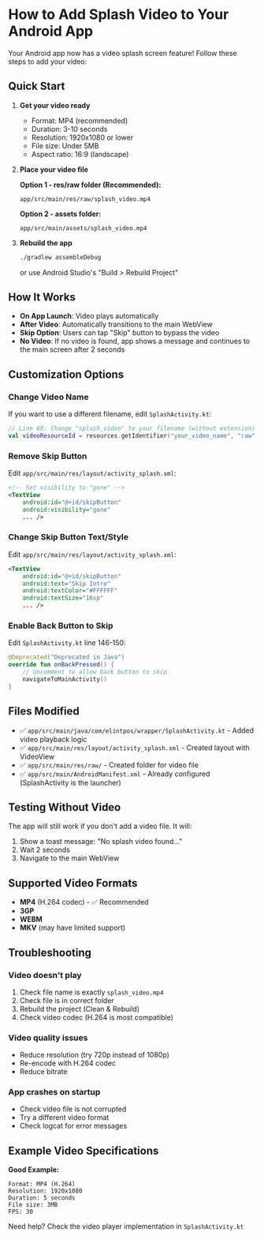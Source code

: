 # How to Add Splash Video to Your Android App

Your Android app now has a video splash screen feature! Follow these steps to add your video:

## Quick Start

1. **Get your video ready**
   - Format: MP4 (recommended)
   - Duration: 3-10 seconds
   - Resolution: 1920x1080 or lower
   - File size: Under 5MB
   - Aspect ratio: 16:9 (landscape)

2. **Place your video file**
   
   **Option 1 - res/raw folder (Recommended):**
   ```
   app/src/main/res/raw/splash_video.mp4
   ```
   
   **Option 2 - assets folder:**
   ```
   app/src/main/assets/splash_video.mp4
   ```

3. **Rebuild the app**
   ```bash
   ./gradlew assembleDebug
   ```
   or use Android Studio's "Build > Rebuild Project"

## How It Works

- **On App Launch**: Video plays automatically
- **After Video**: Automatically transitions to the main WebView
- **Skip Option**: Users can tap "Skip" button to bypass the video
- **No Video**: If no video is found, app shows a message and continues to the main screen after 2 seconds

## Customization Options

### Change Video Name
If you want to use a different filename, edit `SplashActivity.kt`:

```kotlin
// Line 60: Change "splash_video" to your filename (without extension)
val videoResourceId = resources.getIdentifier("your_video_name", "raw", packageName)
```

### Remove Skip Button
Edit `app/src/main/res/layout/activity_splash.xml`:

```xml
<!-- Set visibility to "gone" -->
<TextView
    android:id="@+id/skipButton"
    android:visibility="gone"
    ... />
```

### Change Skip Button Text/Style
Edit `app/src/main/res/layout/activity_splash.xml`:

```xml
<TextView
    android:id="@+id/skipButton"
    android:text="Skip Intro"
    android:textColor="#FFFFFF"
    android:textSize="16sp"
    ... />
```

### Enable Back Button to Skip
Edit `SplashActivity.kt` line 146-150:

```kotlin
@Deprecated("Deprecated in Java")
override fun onBackPressed() {
    // Uncomment to allow back button to skip
    navigateToMainActivity()
}
```

## Files Modified

- ✅ `app/src/main/java/com/elintpos/wrapper/SplashActivity.kt` - Added video playback logic
- ✅ `app/src/main/res/layout/activity_splash.xml` - Created layout with VideoView
- ✅ `app/src/main/res/raw/` - Created folder for video file
- ✅ `app/src/main/AndroidManifest.xml` - Already configured (SplashActivity is the launcher)

## Testing Without Video

The app will still work if you don't add a video file. It will:
1. Show a toast message: "No splash video found..."
2. Wait 2 seconds
3. Navigate to the main WebView

## Supported Video Formats

- **MP4** (H.264 codec) - ✅ Recommended
- **3GP**
- **WEBM**
- **MKV** (may have limited support)

## Troubleshooting

### Video doesn't play
1. Check file name is exactly `splash_video.mp4`
2. Check file is in correct folder
3. Rebuild the project (Clean & Rebuild)
4. Check video codec (H.264 is most compatible)

### Video quality issues
- Reduce resolution (try 720p instead of 1080p)
- Re-encode with H.264 codec
- Reduce bitrate

### App crashes on startup
- Check video file is not corrupted
- Try a different video format
- Check logcat for error messages

## Example Video Specifications

**Good Example:**
```
Format: MP4 (H.264)
Resolution: 1920x1080
Duration: 5 seconds
File size: 3MB
FPS: 30
```

Need help? Check the video player implementation in `SplashActivity.kt`
